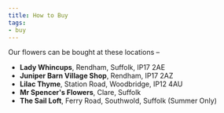 ```yaml
---
title: How to Buy
tags:
- buy
---
```


Our flowers can be bought at these locations –

* **Lady Whincups**, Rendham, Suffolk, IP17 2AE
* **Juniper Barn Village Shop**, Rendham, IP17 2AZ
* **Lilac Thyme**, Station Road, Woodbridge, IP12 4AU
* **Mr Spencer's Flowers**, Clare, Suffolk
* **The Sail Loft**, Ferry Road, Southwold, Suffolk (Summer Only)